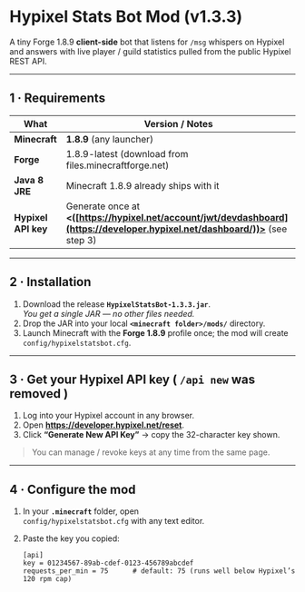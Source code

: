 # Hypixel Stats Bot Mod (v1.3.3)

A tiny Forge 1.8.9 **client-side** bot that listens for `/msg` whispers on Hypixel and answers with live player / guild statistics pulled from the public Hypixel REST API.

---

## 1 · Requirements

| What               | Version / Notes                               |
|--------------------|-----------------------------------------------|
| **Minecraft**      | **1.8.9** (any launcher)                      |
| **Forge**          | 1.8.9-latest (download from files.minecraftforge.net) |
| **Java 8 JRE**     | Minecraft 1.8.9 already ships with it         |
| **Hypixel API key**| Generate once at **<([https://hypixel.net/account/jwt/devdashboard](https://developer.hypixel.net/dashboard/))>** (see step 3) |

---

## 2 · Installation

1. Download the release **`HypixelStatsBot-1.3.3.jar`**.  
   *You get a single JAR — no other files needed.*
2. Drop the JAR into your local **`<minecraft folder>/mods/`** directory.
3. Launch Minecraft with the **Forge 1.8.9** profile once; the mod will create `config/hypixelstatsbot.cfg`.

---

## 3 · Get your Hypixel API key  ( `/api new` was removed )

1. Log into your Hypixel account in any browser.  
2. Open **<https://developer.hypixel.net/reset>**.  
3. Click **“Generate New API Key”** → copy the 32-character key shown.  

> You can manage / revoke keys at any time from the same page.

---

## 4 · Configure the mod

1. In your **`.minecraft`** folder, open  
   `config/hypixelstatsbot.cfg` with any text editor.
2. Paste the key you copied:

   ```properties
   [api]
   key = 01234567-89ab-cdef-0123-456789abcdef
   requests_per_min = 75      # default: 75 (runs well below Hypixel’s 120 rpm cap)
